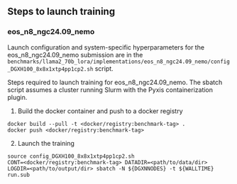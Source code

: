## Steps to launch training

### eos_n8_ngc24.09_nemo

Launch configuration and system-specific hyperparameters for the
eos_n8_ngc24.09_nemo submission are in the
`benchmarks/llama2_70b_lora/implementations/eos_n8_ngc24.09_nemo/config_DGXH100_8x8x1xtp4pp1cp2.sh` script.

Steps required to launch training for eos_n8_ngc24.09_nemo.  The sbatch
script assumes a cluster running Slurm with the Pyxis containerization plugin.

1. Build the docker container and push to a docker registry

```
docker build --pull -t <docker/registry:benchmark-tag> .
docker push <docker/registry:benchmark-tag>
```

2. Launch the training
```
source config_DGXH100_8x8x1xtp4pp1cp2.sh
CONT=<docker/registry:benchmark-tag> DATADIR=<path/to/data/dir> LOGDIR=<path/to/output/dir> sbatch -N ${DGXNNODES} -t ${WALLTIME} run.sub
```
